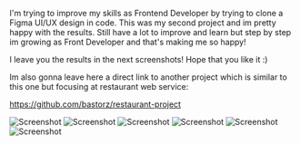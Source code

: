 I'm trying to improve my skills as Frontend Developer by trying to clone a Figma UI/UX design in code. This was my second project and im pretty happy with the results. Still have a lot to improve and learn but step by step im growing as Front Developer and that's making me so happy!

I leave you the results in the next screenshots! Hope that you like it :)

Im also gonna leave here a direct link to another project which is similar to this one but focusing at restaurant web service: 

https://github.com/bastorz/restaurant-project

![Screenshot](https://user-images.githubusercontent.com/91147992/153450030-5cbef3af-f80b-421b-ae84-cd477d3e005a.png)
![Screenshot](https://user-images.githubusercontent.com/91147992/153450029-c3e1ecef-b830-43fd-b1a5-4d9dc98752d5.png)
![Screenshot](https://user-images.githubusercontent.com/91147992/153450026-1ddb2e32-49f8-4bcf-974a-265f65959afb.png)
![Screenshot](https://user-images.githubusercontent.com/91147992/153450019-52b9e68f-e58a-426d-af0e-74cf5dc82245.png)
![Screenshot](https://user-images.githubusercontent.com/91147992/153450006-96136b8c-dadb-4861-9fbb-3553ce4f209e.png)
![Screenshot](https://user-images.githubusercontent.com/91147992/153450001-a35fe36a-f60a-4cb5-9c10-70dffe0857b5.png)

